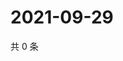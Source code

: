 # 2021-09-29

共 0 条

<!-- BEGIN WEIBO -->
<!-- 最后更新时间 Wed Sep 29 2021 18:01:16 GMT+0800 (China Standard Time) -->

<!-- END WEIBO -->
